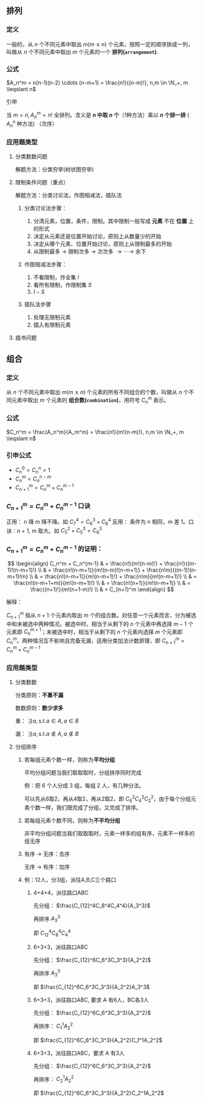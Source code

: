 ## 排列

### 定义

一般的，从 $n$ 个不同元素中取出 $m(m\leqslant n)$ 个元素，按照一定的顺序排成一列，叫做从 $n$ 个不同元素中取出 $m$ 个元素的一个 **排列(`arrangement`)**.

### 公式

$A_n^m = n(n-1)(n-2) \cdots (n-m+1) = \frac{n!}{(n-m)!}, n,m \in \N_+, m \leqslant n$

引申

当 $m=n, A_n^m = n!$ 全排列。含义是 **$n$ 中取 $n$ 个**（1种方法）乘以 **$n$ 个排一排** ( $A_n^n$ 种方法) （次序） 

### 应用题类型

1. 分类数数问题

    解题方法：分类穷举(树状图穷举)

2. 限制条件问题（重点）

    解题方法：分类讨论法，作图相减法，插队法

    1. 分类讨论法步骤：

        1. 分清元素，位置，条件，限制。其中限制一般写成 **元素** 不在 **位置** 上的形式
        2. 决定从元素还是位置开始讨论，原则上从数量少的开始
        3. 决定从哪个元素、位置开始讨论，原则上从限制最多的开始
        4. 从限制最多 $\rightarrow$ 限制次多 $\rightarrow$ 次次多 $\rightarrow \cdots \rightarrow$ 余下 

    2. 作图相减法步骤：

        1. 不看限制，作全集 $I$
        2. 看所有限制，作限制集 $S$
        3. $I-S$

    3. 插队法步骤

        1. 处理无限制元素
        2. 插入有限制元素


3. 插书问题



## 组合

### 定义

从 $n$ 个不同元素中取出 $m(m\leqslant n)$ 个元素的所有不同组合的个数，叫做从 $n$ 个不同元素中取出 $m$ 个元素的 **组合数(`combination`)**，用符号 $C_n^m$ 表示。

### 公式

$C_n^m = \frac{A_n^m}{A_m^m} = \frac{n!}{m!(n-m)!}, n,m \in \N_+, m \leqslant n$

### 引申公式

* $C_n^0 = C_n^n = 1$
* $C_n^m = C_n^{n-m}$
* $C_{n+1}^m = C_n^m + C_n^{m-1}$



### $C_{n+1}^m = C_n^m + C_n^{m-1}$ 口诀

正用： n 降 m 降不降。如 $C_7^4 = C_6^3 + C_6^4$
反用： 条件为 n 相同，m 差 1。口诀：n + 1, m 取大。如 $C_5^2 + C_5^3 = C_6^3$ 

### $C_{n+1}^m = C_n^m + C_n^{m-1}$ 的证明：

$$
\begin{align}
C_n^m + C_n^{m-1} & = \frac{n!}{m!(n-m)!} + \frac{n!}{(m-1)!(n-m+1)!} \\
& = \frac{n!(n-m+1)}{m!(n-m)!(n-m+1)} + \frac{n!m}{(m-1)!(n-m+1)!m} \\
& = \frac{n!(n-m+1)}{m!(n-m+1)!} + \frac{n!m}{m!(n-m+1)!} \\
& = \frac{n!(n-m+1+m)}{m!(n-m+1)!} \\
& = \frac{n!(n+1)}{m!(n-m+1)} \\
& = \frac{(n+1)!}{m!(n+1-m)!} \\
& = C_{n+1}^m
\end{align}
$$

解释：

$C_{n+1}^m$ 指从 $n+1$ 个元素内取出 $m$ 个的组合数。对任意一个元素而言，分为被选中和未被选中两种情况。被选中时，相当于从剩下的 $n$ 个元素中再选择 $m-1$ 个元素即 $C_n^{m+1}$；未被选中时，相当于从剩下的 $n$ 个元素内选择 $m$ 个元素即 $C_n^m$。两种情况互不影响且完备无漏，适用分类加法计数原理，即 $C_{n+1}^m = C_n^m + C_n^{m-1}$

### 应用题类型

1. 分类数数

    分类原则：**不重不漏**

    数数原则：**数少求多**

    重： $\exists a, \text{s.t.} a \in A, a \in B$

    漏： $\exists a, \text{s.t.} a \notin A, a \notin B$

2. 分组排序

    1. 若每组元素个数一样，则称为**平均分组**

        平均分组问题当我们取取取时，分组排序同时完成

        例：把 6 个人分成 3 组，每组 2 人，有几种分法。

        可以先从6取2，再从4取2，再从2取2，即 $C_6^2 C_4^2 C_2^2$，由于每个分组元素个数一样，我们既完成了分组，又完成了排序。


    2. 若每组元素个数不同，则称为**不平均分组**

        非平均分组问题当我们取取取时，元素一样多的组有序，元素不一样多的组无序

    3. 有序 $\rightarrow$ 无序：去序

        无序 $\rightarrow$ 有序：加序

    4. 例：12人，分3组，派往A,B,C三个路口

        1. 4+4+4，派往路口ABC

            先分组： $\frac{C_{12}^4C_8^4C_4^4}{A_3^3}$

            再排序 $A_3^3$

            即 $C_{12}^4C_8^4C_4^4$

        2. 6+3+3，派往路口ABC

            先分组： $\frac{C_{12}^6C_6^3C_3^3}{A_2^2}$

            再排序 $A_3^3$

            即 $\frac{C_{12}^6C_6^3C_3^3}{A_2^2}A_3^3$

        3. 6+3+3，派往路口ABC, 要求 A 有6人，BC各3人

            先分组： $\frac{C_{12}^6C_6^3C_3^3}{A_2^2}$

            再排序： $C_1^1A_2^2$

            即 $\frac{C_{12}^6C_6^3C_3^3}{A_2^2}C_1^1A_2^2$

        4. 6+3+3，派往路口ABC，要求 A 有3人

            先分组： $\frac{C_{12}^6C_6^3C_3^3}{A_2^2}$

            再排序： $C_2^1A_2^2$

            即 $\frac{C_{12}^6C_6^3C_3^3}{A_2^2}C_2^1A_2^2$
